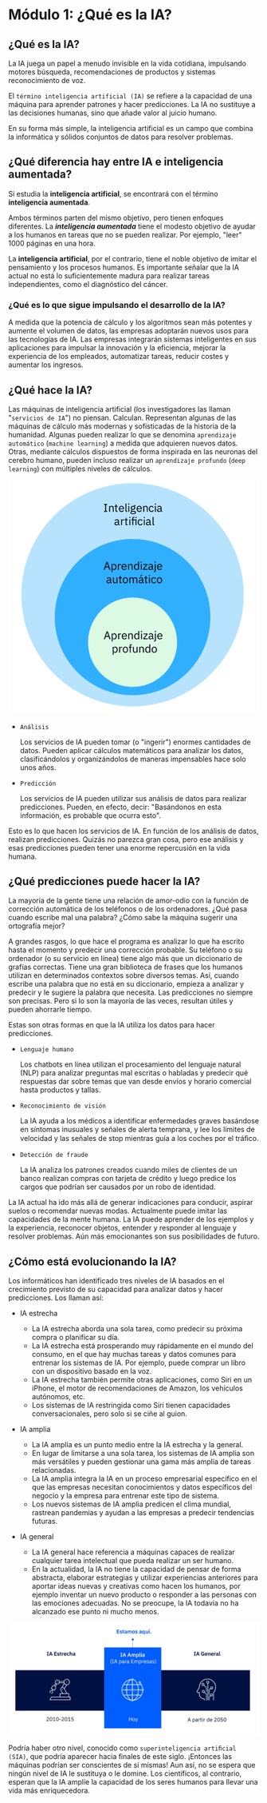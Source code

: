 # Módulo 1: ¿Qué es la IA?

## ¿Qué es la IA?

La IA juega un papel a menudo invisible en la vida cotidiana, impulsando motores búsqueda, recomendaciones de productos y sistemas reconocimiento de voz.

El `término inteligencia artificial (IA)` se refiere a la capacidad de una máquina para aprender patrones y hacer predicciones. La IA no sustituye a las decisiones humanas, sino que añade valor al juicio humano. 

En su forma más simple, la inteligencia artificial es un campo que combina la informática y sólidos conjuntos de datos para resolver problemas.

## ¿Qué diferencia hay entre IA e inteligencia aumentada?

Si estudia la **inteligencia artificial**, se encontrará con el término **inteligencia aumentada**. 

Ambos términos parten del mismo objetivo, pero tienen enfoques diferentes. La ***inteligencia aumentada*** tiene el modesto objetivo de ayudar a los humanos en tareas que no se pueden realizar. Por ejemplo, "leer" 1000 páginas en una hora. 

La **inteligencia artificial**, por el contrario, tiene el noble objetivo de imitar el pensamiento y los procesos humanos. Es importante señalar que la IA actual no está lo suficientemente madura para realizar tareas independientes, como el diagnóstico del cáncer.

### ¿Qué es lo que sigue impulsando el desarrollo de la IA? 

A medida que la potencia de cálculo y los algoritmos sean más potentes y aumente el volumen de datos, las empresas adoptarán nuevos usos para las tecnologías de IA. Las empresas integrarán sistemas inteligentes en sus aplicaciones para impulsar la innovación y la eficiencia, mejorar la experiencia de los empleados, automatizar tareas, reducir costes y aumentar los ingresos.

## ¿Qué hace la IA?
Las máquinas de inteligencia artificial (los investigadores las llaman "`servicios de IA`") no piensan. Calculan. Representan algunas de las máquinas de cálculo más modernas y sofisticadas de la historia de la humanidad. Algunas pueden realizar lo que se denomina `aprendizaje automático` (`machine learning`) a medida que adquieren nuevos datos. Otras, mediante cálculos dispuestos de forma inspirada en las neuronas del cerebro humano, pueden incluso realizar un `aprendizaje profundo` (`deep learning`) con múltiples niveles de cálculos.

![alt text](/resources/quehacelaIA.png)

- `Análisis`

    Los servicios de IA pueden tomar (o "ingerir") enormes cantidades de datos. Pueden aplicar cálculos matemáticos para analizar los datos, clasificándolos y organizándolos de maneras impensables hace solo unos años.

- `Predicción`

    Los servicios de IA pueden utilizar sus análisis de datos para realizar predicciones. Pueden, en efecto, decir: "Basándonos en esta información, es probable que ocurra esto".

Esto es lo que hacen los servicios de IA. En función de los análisis de datos, realizan predicciones. Quizás no parezca gran cosa, pero ese análisis y esas predicciones pueden tener una enorme repercusión en la vida humana.

## ¿Qué predicciones puede hacer la IA?
La mayoría de la gente tiene una relación de amor-odio con la función de corrección automática de los teléfonos o de los ordenadores. ¿Qué pasa cuando escribe mal una palabra? ¿Cómo sabe la máquina sugerir una ortografía mejor?

A grandes rasgos, lo que hace el programa es analizar lo que ha escrito hasta el momento y predecir una corrección probable. Su teléfono o su ordenador (o su servicio en línea) tiene algo más que un diccionario de grafías correctas. Tiene una gran biblioteca de frases que los humanos utilizan en determinados contextos sobre diversos temas. Así, cuando escribe una palabra que no está en su diccionario, empieza a analizar y predecir y le sugiere la palabra que necesita. Las predicciones no siempre son precisas. Pero si lo son la mayoría de las veces, resultan útiles y pueden ahorrarle tiempo.

Estas son otras formas en que la IA utiliza los datos para hacer predicciones.

- `Lenguaje humano`

    Los chatbots en línea utilizan el procesamiento del lenguaje natural (NLP) para analizar preguntas mal escritas o habladas y predecir qué respuestas dar sobre temas que van desde envíos y horario comercial hasta productos y tallas.

- `Reconocimiento de visión`

    La IA ayuda a los médicos a identificar enfermedades graves basándose en síntomas inusuales y señales de alerta temprana, y lee los límites de velocidad y las señales de stop mientras guía a los coches por el tráﬁco.

- `Detección de fraude`

    La IA analiza los patrones creados cuando miles de clientes de un banco realizan compras con tarjeta de crédito y luego predice los cargos que podrían ser causados por un robo de identidad.

La IA actual ha ido más allá de generar indicaciones para conducir, aspirar suelos o recomendar nuevas modas. Actualmente puede imitar las capacidades de la mente humana. La IA puede aprender de los ejemplos y la experiencia, reconocer objetos, entender y responder al lenguaje y resolver problemas. Aún más emocionantes son sus posibilidades de futuro. 

## ¿Cómo está evolucionando la IA?

Los informáticos han identificado tres niveles de IA basados en el crecimiento previsto de su capacidad para analizar datos y hacer predicciones. Los llaman así:

- IA estrecha
    - La IA estrecha aborda una sola tarea, como predecir su próxima compra o planificar su día.
    - La IA estrecha está prosperando muy rápidamente en el mundo del consumo, en el que hay muchas tareas y datos comunes para entrenar los sistemas de IA. Por ejemplo, puede comprar un libro con un dispositivo basado en la voz.
    - La IA estrecha también permite otras aplicaciones, como Siri en un iPhone, el motor de recomendaciones de Amazon, los vehículos autónomos, etc. 
    - Los sistemas de IA restringida como Siri tienen capacidades conversacionales, pero solo si se ciñe al guion.

- IA amplia
    - La IA amplia es un punto medio entre la IA estrecha y la general.
    - En lugar de limitarse a una sola tarea, los sistemas de IA amplia son más versátiles y pueden gestionar una gama más amplia de tareas relacionadas.
    - La IA amplia integra la IA en un proceso empresarial específico en el que las empresas necesitan conocimientos y datos específicos del negocio y la empresa para entrenar este tipo de sistema.
    - Los nuevos sistemas de IA amplia predicen el clima mundial, rastrean pandemias y ayudan a las empresas a predecir tendencias futuras.

- IA general
    - La IA general hace referencia a máquinas capaces de realizar cualquier tarea intelectual que pueda realizar un ser humano.
    - En la actualidad, la IA no tiene la capacidad de pensar de forma abstracta, elaborar estrategias y utilizar experiencias anteriores para aportar ideas nuevas y creativas como hacen los humanos, por ejemplo inventar un nuevo producto o responder a las personas con las emociones adecuadas. No se preocupe, la IA todavía no ha alcanzado ese punto ni mucho menos.

![alt text](/resources/comoestaevolucionando.png)

Podría haber otro nivel, conocido como `superinteligencia artiﬁcial (SIA)`, que podría aparecer hacia finales de este siglo. ¡Entonces las máquinas podrían ser conscientes de sí mismas! Aun así, no se espera que ningún nivel de IA le sustituya o le domine. Los científicos, al contrario, esperan que la IA amplíe la capacidad de los seres humanos para llevar una vida más enriquecedora.
